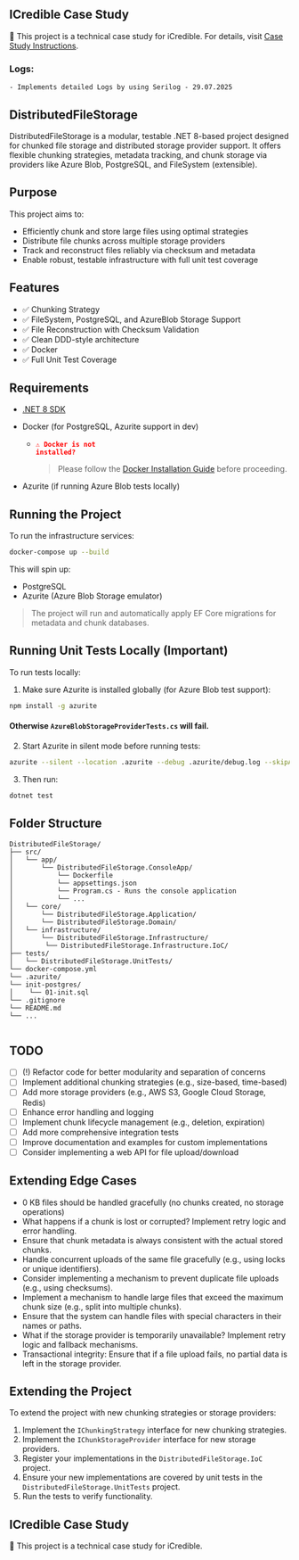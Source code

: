 ## ICredible Case Study

🔹 This project is a technical case study for iCredible. For details, visit [Case Study Instructions](./documentation/case-study/Senior_Software_Developer_Case_Study.pdf).

### Logs:
    - Implements detailed Logs by using Serilog - 29.07.2025
    
## DistributedFileStorage

DistributedFileStorage is a modular, testable .NET 8-based project designed for chunked file storage and distributed storage provider support. 
It offers flexible chunking strategies, metadata tracking, and chunk storage via providers like Azure Blob, PostgreSQL, and FileSystem (extensible).

## Purpose

This project aims to:
- Efficiently chunk and store large files using optimal strategies
- Distribute file chunks across multiple storage providers
- Track and reconstruct files reliably via checksum and metadata
- Enable robust, testable infrastructure with full unit test coverage

## Features

- ✅ Chunking Strategy
- ✅ FileSystem, PostgreSQL, and AzureBlob Storage Support
- ✅ File Reconstruction with Checksum Validation
- ✅ Clean DDD-style architecture
- ✅ Docker
- ✅ Full Unit Test Coverage

## Requirements

- [.NET 8 SDK](https://dotnet.microsoft.com/download/dotnet/8.0)
- Docker (for PostgreSQL, Azurite support in dev)
    - <code style="color : red">⚠️ **Docker is not installed?**</code>  
        > Please follow the [Docker Installation Guide](./documentation/docker-installation.md) before proceeding.

- Azurite (if running Azure Blob tests locally)

## Running the Project

To run the infrastructure services:

```bash
docker-compose up --build
```

This will spin up:
- PostgreSQL
- Azurite (Azure Blob Storage emulator)

> The project will run and automatically apply EF Core migrations for metadata and chunk databases.

## Running Unit Tests Locally (Important)

To run tests locally:

1. Make sure Azurite is installed globally (for Azure Blob test support):

```bash
npm install -g azurite
```
#### Otherwise `AzureBlobStorageProviderTests.cs` will fail.

2. Start Azurite in silent mode before running tests:

```bash
azurite --silent --location .azurite --debug .azurite/debug.log --skipApiVersionCheck
```

3. Then run:

```bash
dotnet test
```

## Folder Structure

```
DistributedFileStorage/
├── src/
│   └── app/
│       └── DistributedFileStorage.ConsoleApp/
│           └── Dockerfile
│           └── appsettings.json
│           └── Program.cs - Runs the console application
│           └── ...
│   └── core/
│       └── DistributedFileStorage.Application/
│       └── DistributedFileStorage.Domain/
│   └── infrastructure/
│       └── DistributedFileStorage.Infrastructure/
│        └── DistributedFileStorage.Infrastructure.IoC/
├── tests/
│   └── DistributedFileStorage.UnitTests/
└── docker-compose.yml
└── .azurite/
└── init-postgres/
│    └── 01-init.sql
└── .gitignore
└── README.md
└── ...
    

```
## TODO
- [ ] (!) Refactor code for better modularity and separation of concerns
- [ ] Implement additional chunking strategies (e.g., size-based, time-based)
- [ ] Add more storage providers (e.g., AWS S3, Google Cloud Storage, Redis)
- [ ] Enhance error handling and logging
- [ ] Implement chunk lifecycle management (e.g., deletion, expiration)
- [ ] Add more comprehensive integration tests
- [ ] Improve documentation and examples for custom implementations
- [ ] Consider implementing a web API for file upload/download

## Extending Edge Cases 
- 0 KB files should be handled gracefully (no chunks created, no storage operations)
- What happens if a chunk is lost or corrupted? Implement retry logic and error handling.
- Ensure that chunk metadata is always consistent with the actual stored chunks.
- Handle concurrent uploads of the same file gracefully (e.g., using locks or unique identifiers).
- Consider implementing a mechanism to prevent duplicate file uploads (e.g., using checksums).
- Implement a mechanism to handle large files that exceed the maximum chunk size (e.g., split into multiple chunks).
- Ensure that the system can handle files with special characters in their names or paths.
- What if the storage provider is temporarily unavailable? Implement retry logic and fallback mechanisms.
- Transactional integrity: Ensure that if a file upload fails, no partial data is left in the storage provider.


## Extending the Project
To extend the project with new chunking strategies or storage providers:
1. Implement the `IChunkingStrategy` interface for new chunking strategies.
2. Implement the `IChunkStorageProvider` interface for new storage providers.
3. Register your implementations in the `DistributedFileStorage.IoC` project.
4. Ensure your new implementations are covered by unit tests in the `DistributedFileStorage.UnitTests` project.
5. Run the tests to verify functionality.


## ICredible Case Study

🔹 This project is a technical case study for iCredible.
